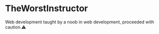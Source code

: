 # TheWorstInstructor
Web development taught by a noob in web development, proceeded with caution.&#9888;
